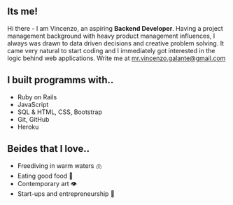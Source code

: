## Its me!
Hi there - I am Vincenzo, an aspiring **Backend Developer**. Having a project management background with heavy product management influences, I always was drawn to data driven decisions and creative problem solving. It came very natural to start coding and I immediately got interested in the logic behind web applications. Write me at mr.vincenzo.galante@gmail.com

## I built programms with..
- Ruby on Rails 
- JavaScript
- SQL & HTML, CSS, Bootstrap
- Git, GitHub
- Heroku

## Beides that I love..
- Freediving in warm waters 🫁 
- Eating good food 👄 
- Contemporary art 👁  
- Start-ups and entrepreneurship 🧠

